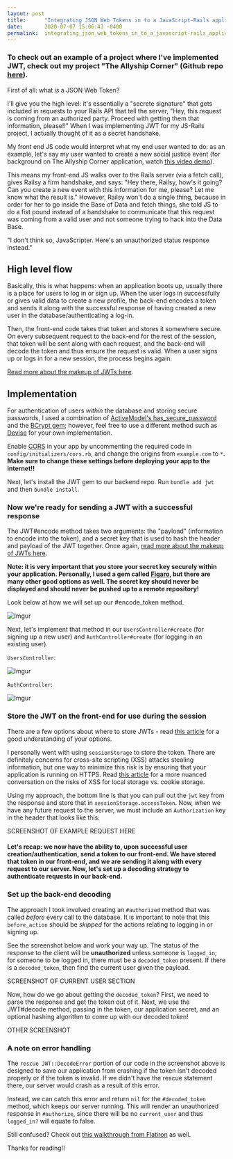 ```yaml
---
layout: post
title:      "Integrating JSON Web Tokens in to a JavaScript-Rails application"
date:       2020-07-07 15:06:43 -0400
permalink:  integrating_json_web_tokens_in_to_a_javascript-rails_application
---
```



### To check out an example of a project where I've implemented JWT, check out my project "The Allyship Corner" (Github repo [here](https://github.com/jkellyphilly/allyship-corner)). 

First of all: what *is* a JSON Web Token? 

I'll give you the high level: it's essentially a "secrete signature" that gets included in requests to your Rails API that tell the server, "Hey, this request is coming from an authorized party. Proceed with getting them that information, please!!" When I was implementing JWT for my JS-Rails project, I actually thought of it as a secret handshake. 

My front end JS code would interpret what my end user wanted to do: as an example, let's say my user wanted to create a new social justice event (for background on The Allyship Corner application, watch [this video demo](https://www.youtube.com/watch?v=Gcph4zjZFCQ&t=5s)). 

This means my front-end JS walks over to the Rails server (via a fetch call), gives Railsy a firm handshake, and says: "Hey there, Railsy, how's it going? Can you create a new event with this information for me, please? Let me know what the result is." However, Railsy won't do a single thing, because in order for her to go inside the Base of Data and fetch things, she told JS to do a fist pound instead of a handshake to communicate that this request was coming from a valid user and not someone trying to hack into the Data Base. 

"I don't think so, JavaScripter. Here's an unauthorized status response instead."

## High level flow

Basically, this is what happens: when an application boots up, usually there is a place for users to log in or sign up. When the user logs in successfully or gives valid data to create a new profile, the back-end encodes a token and sends it along with the successful response of having created a new user in the database/authenticating a log-in. 

Then, the front-end code takes that token and stores it somewhere secure. On every subsequent request to the back-end for the rest of the session, that token will be sent along with each request, and the back-end will decode the token and thus ensure the request is valid. When a user signs up or logs in for a new session, the process begins again.

[Read more about the makeup of JWTs here](https://jwt.io/introduction/).

## Implementation

For authentication of users *within* the database and storing secure passwords, I used a combination of [ActiveModel's has_secure_password](https://api.rubyonrails.org/classes/ActiveModel/SecurePassword/ClassMethods.html) and the [BCrypt gem](https://github.com/codahale/bcrypt-ruby); however, feel free to use a different method such as [Devise](https://github.com/heartcombo/devise) for your own implementation. 

Enable [CORS](https://developer.mozilla.org/en-US/docs/Web/HTTP/CORS) in your app by uncommenting the required code in `config/initializers/cors.rb`, and change the origins from `example.com` to `*`. **Make sure to change these settings before deploying your app to the internet!!**

Next, let's install the JWT gem to our backend repo. Run `bundle add jwt` and then `bundle install`. 

### Now we're ready for sending a JWT with a successful response

The JWT#encode method takes two arguments: the "payload" (information to encode into the token), and a secret key that is used to hash the header and payload of the JWT together. Once again, [read more about the makeup of JWTs here](https://jwt.io/introduction/). 

**Note: it is very important that you store your secret key securely within your application. Personally, I used a gem called [Figaro](https://github.com/laserlemon/figaro#getting-started), but there are many other good options as well. The secret key should never be displayed and should never be pushed up to a remote repository!**

Look below at how we will set up our #encode_token method. 

![Imgur](https://i.imgur.com/Eq0Bsgd.png)

Next, let's implement that method in our `UsersController#create` (for signing up a new user) and `AuthController#create` (for logging in an existing user). 

`UsersController`: 

![Imgur](https://i.imgur.com/ovwQAEa.png)

`AuthController`: 

![Imgur](https://i.imgur.com/mRq50xd.png)

### Store the JWT on the front-end for use during the session

There are a few options about where to store JWTs - read [this article](https://stormpath.com/blog/where-to-store-your-jwts-cookies-vs-html5-web-storage) for a good understanding of your options. 

I personally went with using `sessionStorage` to store the token. There are definitely concerns for cross-site scripting (XSS) attacks stealing information, but one way to minimize this risk is by ensuring that your application is running on HTTPS. Read [this article](https://stackoverflow.com/questions/35291573/csrf-protection-with-json-web-tokens/35347022#35347022) for a more nuanced conversation on the risks of XSS for local storage vs. cookie storage. 

Using my approach, the bottom line is that you can pull out the `jwt` key from the response and store that in `sessionStorage.accessToken`. Now, when we have any future request to the server, we must include an `Authorization` key in the header that looks like this:

SCREENSHOT OF EXAMPLE REQUEST HERE

#### Let's recap: we now have the ability to, upon successful user creation/authentication, send a token to our front-end. We have stored that token in our front-end, and we are sending it along with every request to our server. Now, let's set up a decoding strategy to authenticate requests in our back-end. 

### Set up the back-end decoding

The approach I took involved creating an `#authorized` method that was called *before* every call to the database. It is important to note that this `before_action` should be *skipped* for the actions relating to logging in or signing up. 

See the screenshot below and work your way up. The status of the response to the client will be **unauthorized** unless someone is `logged_in`; for someone to be logged in, there must be a `decoded_token` present. If there is a `decoded_token`, then find the current user given the payload.

SCREENSHOT OF CURRENT USER SECTION

Now, how do we go about getting the `decoded_token`? First, we need to parse the response and get the token out of it. Next, we use the JWT#decode method, passing in the token, our application secret, and an optional hashing algorithm to come up with our decoded token! 

OTHER SCREENSHOT

### A note on error handling

The `rescue JWT::DecodeError` portion of our code in the screenshot above is designed to save our application from crashing if the token isn't decoded properly or if the token is invalid. If we didn't have the rescue statement there, our server would crash as a result of this error. 

Instead, we can catch this error and return `nil` for the `#decoded_token` method, which keeps our server running. This will render an unauthorized response in `#authorize`, since there will be no `current_user` and thus `logged_in?` will equate to false.


Still confused? Check out [this walkthrough from Flatiron](https://learn.co/lessons/jwt-auth-rails) as well.

Thanks for reading!!
